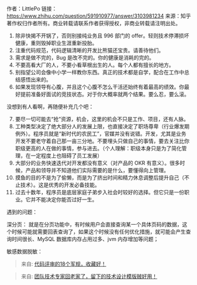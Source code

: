 作者：LittlePo
链接：https://www.zhihu.com/question/591910977/answer/3103981234
来源：知乎
著作权归作者所有。商业转载请联系作者获得授权，非商业转载请注明出处。

1. 除非快揭不开锅了，否则别接纯业务且 996 部门的 offer。轻则技术停滞损坏健康，重则毁掉职业生涯重新投胎。
2. 注重代码规范，代码逻辑清晰的开发比熊猫还宝贵。请善待他们。
3. 需求是做不完的，Bug 是改不完的。你的健康是消耗的完的。
4. 不要高看大厂的人，不要小看草根出生的人。每个人都有擅长的地方。
5. 别指望公司会像中小学一样教你东西。真正的技术都是自学，配合在工作中总结感悟出来的。
6. 如果发现领导有心腹，并且这个心腹不怎么干活还始终有着最高的绩效。你最好提前准备好面试的竞技状态。对于你大概率就两个结果。要么忍，要么滚。

没想到有人看啊，再随便补充几个吧：

7. 要尽一切可能去“抢”资源，机会，这里的机会不只是工作、项目，还有人脉。
8. 工种类型决定了绝大部分人的发展上限，也直接决定了职场尊卑（行业爆发期例外）。程序员就是“新时代的农民工”，官媒并没有说错。开发，尤其是业务开发不要老守着自己那一亩三分地。不要埋头只做自己的事情，要去关注比你职级更高的人在做的事情，参与进去。（个人理解：职级本身只是为了简化管理，在一定程度上也阻碍了员工发展） 
9. 大部分的业务快速迭代对开发都没有意义（对产品的 OKR 有意义）。很多时候，产品和领导并不知道他们实际需要的是什么，要懂得向上管理。 
10. 摸鱼的目的不是为了偷懒，而是为了挤出时间和精力休息调整后提升自己（不止技术）。这是优秀的开发必备技能。 
11. 过去十数年，程序员是底层家庭子弟步入社会时较好的选择。但它只是一份职业。它并不能决定你能否过好一生。

遇到的问题：

深分页： 就是在分页功能中，有时候用户会直接查询某一个具体页码的数据，这个时候可能就需要回表查询了，如果这个时候没有任何优化措施，就可能会产生查询时间很长、MySQL 数据库内存占用过多、jvm 内存增加等问题；

敏感数据脱敏：




> 来自: [代码评审的18个军规，收藏好！](https://mp.weixin.qq.com/s/c-h2PJQYAdKRJki6fEzysw)

> 来自: [团队技术专家回老家了，留下的技术设计模版贼好用！](https://mp.weixin.qq.com/s/aM0Em1fssCleUU1yez3u-A)


